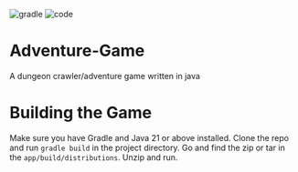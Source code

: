 ![gradle](https://github.com/Bruceli-iscool/adventure-game/actions/workflows/gradle.yml/badge.svg) ![code](https://github.com/Bruceli-iscool/adventure-game/actions/workflows/codeql.yml/badge.svg)
# Adventure-Game
A dungeon crawler/adventure game written in java 

# Building the Game
Make sure you have Gradle and Java 21 or above installed. Clone the repo and run `gradle build` in the project directory. Go and find the zip or tar in the `app/build/distributions`. Unzip and run. 
